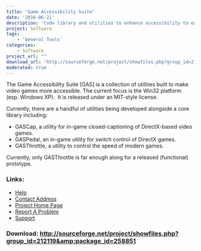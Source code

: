 ```yaml
---
title: 'Game Accessibility Suite'
date: '2016-06-21'
description: 'Code library and utilities to enhance accessibility to existing and future games (Win32).'
project: Software
tags:
    - 'General Tools'
categories:
    - Software
project_url: ""
download_url: 'http://sourceforge.net/project/showfiles.php?group_id=212119&amp;package_id=258851'
moderated: true
---
```

The Game Accessibility Suite [GAS] is a collection of utilities built to make video games more accessible. The current focus is the Win32 platform (esp. Windows XP).  It is released under an MIT-style license.

  
Currently, there are a handful of utilities being developed alongside a core library including:

- GASCap, a utility for in-game closed-captioning of DirectX-based video games.
- GASPedal, an in-game utility for switch control of DirectX games.
- GASThrottle, a utility to control the speed of modern games.

  
Currently, only GASThrottle is far enough along for a released (functional) prototype.  
  

### Links:
- <a href="http://gameaccess.sourceforge.net/">Help</a>
- <a href="mailto:devellison@gmail.com">Contact Address</a>
- <a href="http://gameaccess.sourceforge.net/">Project Home Page</a>
- <a href="http://sourceforge.net/projects/gameaccess">Report A Problem</a>
- <a href="http://sourceforge.net/forum/?group_id=212119">Support</a>

### Download: http://sourceforge.net/project/showfiles.php?group_id=212119&amp;package_id=258851 